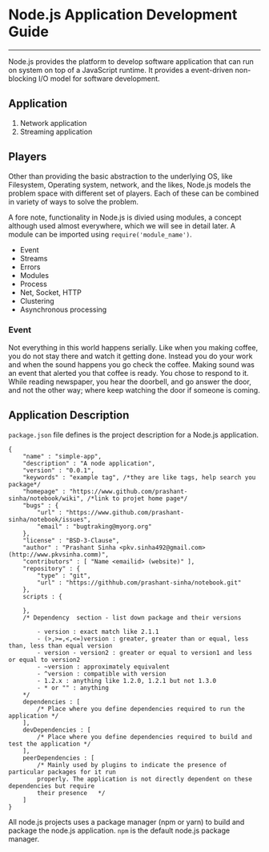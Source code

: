 # Node.js Application Development Guide
---
Node.js provides the platform to develop software application that can run on system on top of a JavaScript runtime. It provides a event-driven non-blocking I/O model for software development.

## Application
1. Network application
2. Streaming application

## Players
Other than providing the basic abstraction to the underlying OS, like Filesystem, Operating system, network, and the likes, Node.js models the problem space with different set of players. Each of these can be combined in variety of ways to solve the problem.

A fore note, functionality in Node.js is divied using modules, a concept although used almost everywhere, which we will see in detail later. A module can be imported using `require('module_name')`.

* Event
* Streams
* Errors
* Modules
* Process
* Net, Socket, HTTP
* Clustering
* Asynchronous processing

### Event
Not everything in this world happens serially. Like when you making coffee, you do not stay there and watch it getting done. Instead you do your work and when the sound happens you go check the coffee. Making sound was an event that alerted you that coffee is ready. You chose to respond to it. While reading newspaper, you hear the doorbell, and go answer the door, and not the other way; where keep watching the door if someone is coming.

## Application Description
`package.json` file defines is the project description for a Node.js application.

```
{
    "name" : "simple-app",
    "description" : "A node application",
    "version" : "0.0.1",
    "keywords" : "example tag", /*they are like tags, help search you package*/
    "homepage" : "https://www.github.com/prashant-sinha/notebook/wiki", /*link to projet home page*/
    "bugs" : {
        "url" : "https://www.github.com/prashant-sinha/notebook/issues",
        "email" : "bugtraking@myorg.org"
    },
    "license" : "BSD-3-Clause", 
    "author" : "Prashant Sinha <pkv.sinha492@gmail.com> (http://www.pkvsinha.comm)",
    "contributors" : [ "Name <emailid> (website)" ],
    "repository" : {
        "type" : "git",
        "url" : "https://githhub.com/prashant-sinha/notebook.git"
    },
    scripts : {

    },
    /* Dependency  section - list down package and their versions
        
        - version : exact match like 2.1.1
        - (>,>=,<,<=)version : greater, greater than or equal, less than, less than equal version
        - version - version2 : greater or equal to version1 and less or equal to version2
        - ~version : approximately equivalent
        - ^version : compatible with version
        - 1.2.x : anything like 1.2.0, 1.2.1 but not 1.3.0
        - * or "" : anything
    */
    dependencies : [
        /* Place where you define dependencies required to run the application */
    ],
    devDependencies : [
        /* Place where you define dependencies required to build and test the application */
    ],
    peerDependencies : [
        /* Mainly used by plugins to indicate the presence of particular packages for it run 
        properly. The application is not directly dependent on these dependencies but require 
        their presence   */
    ]
}
```

All node.js projects uses a package manager (npm or yarn) to build and package the node.js application. `npm` is the default node.js package manager.